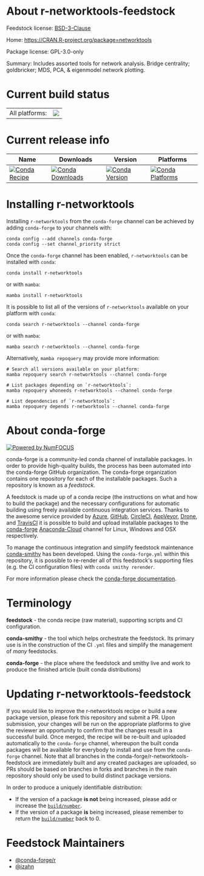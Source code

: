 About r-networktools-feedstock
==============================

Feedstock license: [BSD-3-Clause](https://github.com/conda-forge/r-networktools-feedstock/blob/main/LICENSE.txt)

Home: https://CRAN.R-project.org/package=networktools

Package license: GPL-3.0-only

Summary: Includes assorted tools for network analysis. Bridge centrality; goldbricker; MDS, PCA, & eigenmodel network plotting.

Current build status
====================


<table><tr><td>All platforms:</td>
    <td>
      <a href="https://dev.azure.com/conda-forge/feedstock-builds/_build/latest?definitionId=13509&branchName=main">
        <img src="https://dev.azure.com/conda-forge/feedstock-builds/_apis/build/status/r-networktools-feedstock?branchName=main">
      </a>
    </td>
  </tr>
</table>

Current release info
====================

| Name | Downloads | Version | Platforms |
| --- | --- | --- | --- |
| [![Conda Recipe](https://img.shields.io/badge/recipe-r--networktools-green.svg)](https://anaconda.org/conda-forge/r-networktools) | [![Conda Downloads](https://img.shields.io/conda/dn/conda-forge/r-networktools.svg)](https://anaconda.org/conda-forge/r-networktools) | [![Conda Version](https://img.shields.io/conda/vn/conda-forge/r-networktools.svg)](https://anaconda.org/conda-forge/r-networktools) | [![Conda Platforms](https://img.shields.io/conda/pn/conda-forge/r-networktools.svg)](https://anaconda.org/conda-forge/r-networktools) |

Installing r-networktools
=========================

Installing `r-networktools` from the `conda-forge` channel can be achieved by adding `conda-forge` to your channels with:

```
conda config --add channels conda-forge
conda config --set channel_priority strict
```

Once the `conda-forge` channel has been enabled, `r-networktools` can be installed with `conda`:

```
conda install r-networktools
```

or with `mamba`:

```
mamba install r-networktools
```

It is possible to list all of the versions of `r-networktools` available on your platform with `conda`:

```
conda search r-networktools --channel conda-forge
```

or with `mamba`:

```
mamba search r-networktools --channel conda-forge
```

Alternatively, `mamba repoquery` may provide more information:

```
# Search all versions available on your platform:
mamba repoquery search r-networktools --channel conda-forge

# List packages depending on `r-networktools`:
mamba repoquery whoneeds r-networktools --channel conda-forge

# List dependencies of `r-networktools`:
mamba repoquery depends r-networktools --channel conda-forge
```


About conda-forge
=================

[![Powered by
NumFOCUS](https://img.shields.io/badge/powered%20by-NumFOCUS-orange.svg?style=flat&colorA=E1523D&colorB=007D8A)](https://numfocus.org)

conda-forge is a community-led conda channel of installable packages.
In order to provide high-quality builds, the process has been automated into the
conda-forge GitHub organization. The conda-forge organization contains one repository
for each of the installable packages. Such a repository is known as a *feedstock*.

A feedstock is made up of a conda recipe (the instructions on what and how to build
the package) and the necessary configurations for automatic building using freely
available continuous integration services. Thanks to the awesome service provided by
[Azure](https://azure.microsoft.com/en-us/services/devops/), [GitHub](https://github.com/),
[CircleCI](https://circleci.com/), [AppVeyor](https://www.appveyor.com/),
[Drone](https://cloud.drone.io/welcome), and [TravisCI](https://travis-ci.com/)
it is possible to build and upload installable packages to the
[conda-forge](https://anaconda.org/conda-forge) [Anaconda-Cloud](https://anaconda.org/)
channel for Linux, Windows and OSX respectively.

To manage the continuous integration and simplify feedstock maintenance
[conda-smithy](https://github.com/conda-forge/conda-smithy) has been developed.
Using the ``conda-forge.yml`` within this repository, it is possible to re-render all of
this feedstock's supporting files (e.g. the CI configuration files) with ``conda smithy rerender``.

For more information please check the [conda-forge documentation](https://conda-forge.org/docs/).

Terminology
===========

**feedstock** - the conda recipe (raw material), supporting scripts and CI configuration.

**conda-smithy** - the tool which helps orchestrate the feedstock.
                   Its primary use is in the construction of the CI ``.yml`` files
                   and simplify the management of *many* feedstocks.

**conda-forge** - the place where the feedstock and smithy live and work to
                  produce the finished article (built conda distributions)


Updating r-networktools-feedstock
=================================

If you would like to improve the r-networktools recipe or build a new
package version, please fork this repository and submit a PR. Upon submission,
your changes will be run on the appropriate platforms to give the reviewer an
opportunity to confirm that the changes result in a successful build. Once
merged, the recipe will be re-built and uploaded automatically to the
`conda-forge` channel, whereupon the built conda packages will be available for
everybody to install and use from the `conda-forge` channel.
Note that all branches in the conda-forge/r-networktools-feedstock are
immediately built and any created packages are uploaded, so PRs should be based
on branches in forks and branches in the main repository should only be used to
build distinct package versions.

In order to produce a uniquely identifiable distribution:
 * If the version of a package **is not** being increased, please add or increase
   the [``build/number``](https://docs.conda.io/projects/conda-build/en/latest/resources/define-metadata.html#build-number-and-string).
 * If the version of a package **is** being increased, please remember to return
   the [``build/number``](https://docs.conda.io/projects/conda-build/en/latest/resources/define-metadata.html#build-number-and-string)
   back to 0.

Feedstock Maintainers
=====================

* [@conda-forge/r](https://github.com/conda-forge/r/)
* [@izahn](https://github.com/izahn/)

